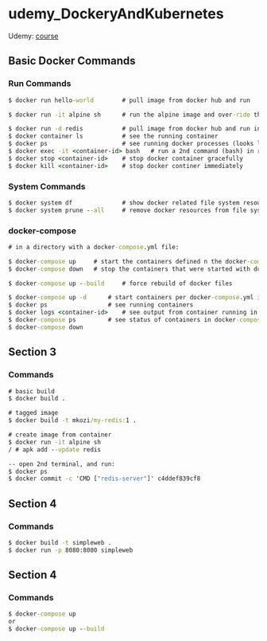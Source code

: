 # udemy_DockeryAndKubernetes

Udemy: [course](https://www.udemy.com/course/docker-and-kubernetes-the-complete-guide/)

## Basic Docker Commands

### Run Commands

```cmd
$ docker run hello-world        # pull image from docker hub and run

$ docker run -it alpine sh      # run the alpine image and over-ride the default command with 'sh'

$ docker run -d redis           # pull image from docker hub and run in the background
$ docker container ls           # see the running container
$ docker ps                     # see running docker processes (looks like docker container ls)
$ docker exec -it <container-id> bash   # run a 2nd command (bash) in running container
$ docker stop <container-id>    # stop docker container gracefully
$ docker kill <container-id>    # stop docker continer immediately
```

### System Commands

```cmd
$ docker system df              # show docker related file system resources
$ docker system prune --all     # remove docker resources from file system
```

### docker-compose

```cmd
# in a directory with a docker-compose.yml file:

$ docker-compose up     # start the containers defined n the docker-compose.yml file
$ docker-compose down   # stop the containers that were started with docker-compose up

$ docker-compose up --build     # force rebuild of docker files

$ docker-compose up -d      # start containers per docker-compose.yml in the background
$ docker ps                 # see running containers
$ docker logs <container-id>    # see output from container running in background
$ docker-compose ps         # see status of containers in docker-compose file
$ docker-compose down
```

## Section 3

### Commands

```cmd
# basic build
$ docker build .

# tagged image
$ docker build -t mkozi/my-redis:1 .

# create image from container
$ docker run -it alpine sh
/ # apk add --update redis

-- open 2nd terminal, and run:
$ docker ps
$ docker commit -c 'CMD ["redis-server"]' c4ddef839cf8
```

## Section 4

### Commands

```cmd
$ docker build -t simpleweb .
$ docker run -p 8080:8080 simpleweb
```

## Section 4

### Commands

```cmd
$ docker-compose up
or
$ docker-compose up --build
```